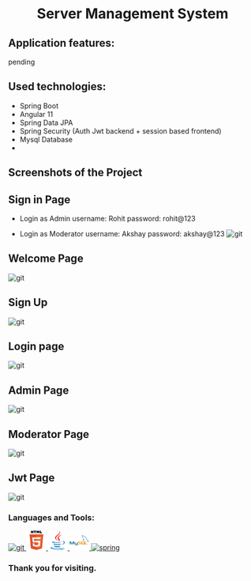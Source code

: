 

<h1 align="center"> Server Management System </h1>

## Application features:
pending

## Used technologies:
- Spring Boot
- Angular 11
- Spring Data JPA
- Spring Security (Auth Jwt backend + session based frontend)
- Mysql Database
- 

<h2 align="left"> Screenshots of the Project  </h1>

## Sign in Page 
- Login as Admin 
username: Rohit
password: rohit@123

- Login as Moderator
username: Akshay
password: akshay@123
![git](https://user-images.githubusercontent.com/57706022/156169512-675968d1-b606-4fa6-be50-90bb4bfcde7c.png)

## Welcome Page
![git](https://user-images.githubusercontent.com/57706022/159149133-6e1dacc7-7447-48c3-92c4-d437f4f43534.png)

## Sign Up
![git](https://user-images.githubusercontent.com/57706022/159149162-5cadc4ea-9fe8-4740-b9cf-aeb92ab945d7.png)

## Login page
![git](https://user-images.githubusercontent.com/57706022/156163880-6186664f-0384-4f60-bc66-162792ad0967.png)

## Admin Page
![git](https://user-images.githubusercontent.com/57706022/159149174-471a9a78-d7f5-4b15-ab65-b114dd52291c.png)

## Moderator Page
![git](https://user-images.githubusercontent.com/57706022/159149178-943c944a-ae5a-4e32-b468-f2e2f3ea1341.png)

## Jwt Page
![git](https://user-images.githubusercontent.com/57706022/159149180-c1b28ca2-5960-434f-be1f-01376b8022c1.png)

<h3 align="left">Languages and Tools:</h3>
<p align="left"> <a href="https://git-scm.com/" target="_blank" rel="noreferrer"> <img src="https://www.vectorlogo.zone/logos/git-scm/git-scm-icon.svg" alt="git" width="40" height="40"/> </a> <a href="https://www.w3.org/html/" target="_blank" rel="noreferrer"> <img src="https://raw.githubusercontent.com/devicons/devicon/master/icons/html5/html5-original-wordmark.svg" alt="html5" width="40" height="40"/> </a> <a href="https://www.java.com" target="_blank" rel="noreferrer"> <img src="https://raw.githubusercontent.com/devicons/devicon/master/icons/java/java-original.svg" alt="java" width="40" height="40"/> </a> <a href="https://www.mysql.com/" target="_blank" rel="noreferrer"> <img src="https://raw.githubusercontent.com/devicons/devicon/master/icons/mysql/mysql-original-wordmark.svg" alt="mysql" width="40" height="40"/> </a> <a href="https://spring.io/" target="_blank" rel="noreferrer"> <img src="https://www.vectorlogo.zone/logos/springio/springio-icon.svg" alt="spring" width="40" height="40"/> </a> </p>

### Thank you for visiting.





